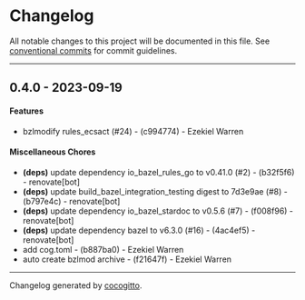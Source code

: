 # Changelog
All notable changes to this project will be documented in this file. See [conventional commits](https://www.conventionalcommits.org/) for commit guidelines.

- - -
## 0.4.0 - 2023-09-19
#### Features
- bzlmodify rules_ecsact (#24) - (c994774) - Ezekiel Warren
#### Miscellaneous Chores
- **(deps)** update dependency io_bazel_rules_go to v0.41.0 (#2) - (b32f5f6) - renovate[bot]
- **(deps)** update build_bazel_integration_testing digest to 7d3e9ae (#8) - (b797e4c) - renovate[bot]
- **(deps)** update dependency io_bazel_stardoc to v0.5.6 (#7) - (f008f96) - renovate[bot]
- **(deps)** update dependency bazel to v6.3.0 (#16) - (4ac4ef5) - renovate[bot]
- add cog.toml - (b887ba0) - Ezekiel Warren
- auto create bzlmod archive - (f21647f) - Ezekiel Warren

- - -

Changelog generated by [cocogitto](https://github.com/cocogitto/cocogitto).
